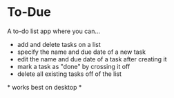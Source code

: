 # To-Due
A to-do list app where you can...

- add and delete tasks on a list
- specify the name and due date of a new task
- edit the name and due date of a task after creating it
- mark a task as "done" by crossing it off
- delete all existing tasks off of the list

\* works best on desktop \*

